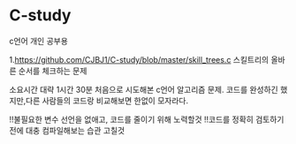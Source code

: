 # C-study
c언어 개인 공부용

1.https://github.com/CJBJ1/C-study/blob/master/skill_trees.c
스킬트리의 올바른 순서를 체크하는 문제

소요시간 대략 1시간 30분
처음으로 시도해본 c언어 알고리즘 문제.
코드를 완성하긴 했지만,다른 사람들의 코드랑 비교해보면 한없이 모자라다.

!!불필요한 변수 선언을 없애고, 코드를 줄이기 위해 노력할것
!!코드를 정확히 검토하기전에 대충 컴파일해보는 습관 고칠것
